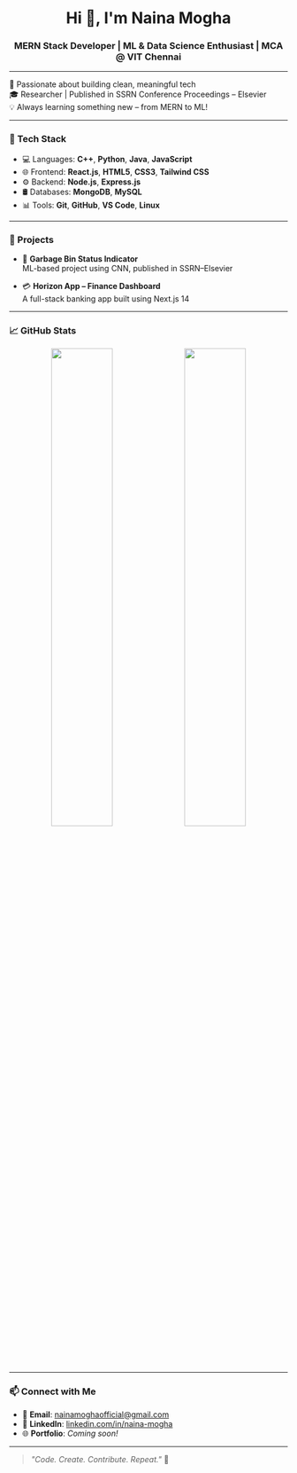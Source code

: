 <h1 align="center">Hi 👋, I'm Naina Mogha</h1>
<h3 align="center">MERN Stack Developer | ML & Data Science Enthusiast | MCA @ VIT Chennai</h3>

---

🌟 Passionate about building clean, meaningful tech  
🎓 Researcher | Published in SSRN Conference Proceedings – Elsevier  
💡 Always learning something new – from MERN to ML!

---

### 🔧 Tech Stack
- 💻 Languages: **C++**, **Python**, **Java**, **JavaScript**
- 🌐 Frontend: **React.js**, **HTML5**, **CSS3**, **Tailwind CSS**
- ⚙️ Backend: **Node.js**, **Express.js**
- 🛢️ Databases: **MongoDB**, **MySQL**
- 📊 Tools: **Git**, **GitHub**, **VS Code**, **Linux**

---

### 🚀 Projects
- 🧠 **Garbage Bin Status Indicator**  
  ML-based project using CNN, published in SSRN–Elsevier

- 💳 **Horizon App – Finance Dashboard**  
  A full-stack banking app built using Next.js 14

---

### 📈 GitHub Stats
<p align="center">
  <img src="https://github-readme-stats.vercel.app/api?username=Smiley-2003&show_icons=true&theme=radical" width="47%" />
  <img src="https://github-readme-stats.vercel.app/api/top-langs/?username=Smiley-2003&layout=compact&theme=radical" width="47%" />
</p>

---

### 📫 Connect with Me
- 📧 **Email**: [nainamoghaofficial@gmail.com](mailto:nainamoghaofficial@gmail.com)  
- 💼 **LinkedIn**: [linkedin.com/in/naina-mogha](https://www.linkedin.com/in/naina-mogha)  
- 🌐 **Portfolio**: *Coming soon!*

---

> *"Code. Create. Contribute. Repeat."* 🚀
